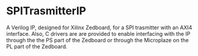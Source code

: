 # SPITrasmitterIP
A Verilog IP, designed for Xilinx Zedboard, for a SPI trasmitter with an AXI4 interface. 
Also, C drivers are are provided to enable interfacing with the IP through the the PS part of the Zedboard or through the Microplaze on the PL part of the Zedboard.
